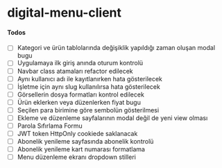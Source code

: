# digital-menu-client

#### Todos

- [ ] Kategori ve ürün tablolarında değişiklik yapıldığı zaman oluşan modal bugu
- [ ] Uygulamaya ilk giriş anında oturum kontrolü
- [ ] Navbar class atamaları refactor edilecek
- [ ] Aynı kullanıcı adı ile kayıtlanırken hata gösterilecek
- [ ] İşletme için aynı slug kullanılırsa hata gösterilecek
- [ ] Görsellerin dosya formatları kontrol edilecek
- [ ] Ürün eklerken veya düzenlerken fiyat bugu
- [ ] Seçilen para birimine göre sembolün gösterilmesi
- [ ] Ekleme ve düzenleme sayfalarının modal değil de yeni view olması
- [ ] Parola Sıfırlama Formu
- [ ] JWT token HttpOnly cookiede saklanacak
- [ ] Abonelik yenileme sayfasında abonelik kontrolü
- [ ] Abonelik yenileme kart numarası formatlama
- [ ] Menu düzenleme ekranı dropdown stilleri